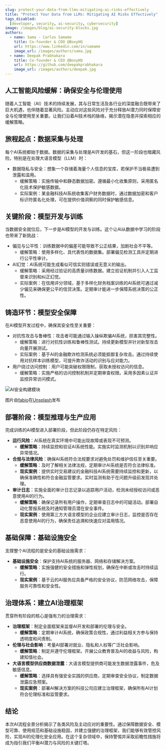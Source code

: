 ```yaml
---
slug: protect-your-data-from-llms-mitigating-ai-risks-effectively
title: "Protect Your Data from LLMs: Mitigating AI Risks Effectively"
tags_disabled:
  [developer, security, ai-security, cybersecurity]
image: /images/blog/ai-security-blocks.jpg
authors:
  - name: Sama - Carlos Samame
    title: Co-founder & COO @BoxyHQ
    url: https://www.linkedin.com/in/samame
    image_url: /images/authors/sama.jpg
  - name: Deepak Prabhakara
    title: Co-founder & CEO @BoxyHQ
    url: https://github.com/deepakprabhakara
    image_url: /images/authors/deepak.jpg
---
```


## 人工智能风险缓解：确保安全与伦理使用

随着人工智能（AI）技术的持续发展，其与日常生活及各行业的深度融合既带来了巨大机遇，也伴随着显著风险。主动应对这些风险对于充分释放AI潜力同时保障安全与伦理使用至关重要。让我们沿着AI技术栈的脉络，揭示潜在隐患并探索相应的缓解策略。

## 旅程起点：数据采集与处理

每个AI系统都始于数据。数据的采集与处理是AI开发的基石，但这一阶段也暗藏风险，特别是在处理大语言模型（LLM）时：

- 数据隐私与安全：想象一个存储着海量个人信息的宝库，若保护不当极易遭到泄露和滥用。
  - 缓解策略：实施传输中和静态数据加密。遵循最小化收集原则，采用匿名化技术保护敏感数据。
  - 实际案例：某金融科技AI系统收集客户财务数据时，通过数据加密和客户标识符匿名化处理，可在提供价值洞察的同时保护敏感信息。

## 关键阶段：模型开发与训练

当数据安全就位后，下一步是AI模型的开发与训练。这个让AI从数据中学习的阶段也带来了新挑战：

- 偏见与公平性：训练数据中的偏差可能导致不公正结果，加剧社会不平等。
  - 缓解策略：使用多样化、具代表性的数据集。部署偏见检测工具并定期进行公平性审计。
- AI幻觉：AI系统可能生成看似可信实则错误或无意义的输出。
  - 缓解策略：采用经过验证的高质量训练数据。建立验证机制并引入人工监督来识别和纠正幻觉。
  - 实际案例：在信用评分领域，基于多样化财务档案训练的AI系统可通过减少偏见来确保更公平的信贷决策。定期审计能进一步保障系统决策的公正性。

## 铸造环节：模型安全保障

在AI模型开发过程中，确保其安全性至关重要：

- 对抗性攻击与鲁棒性：攻击者可能通过输入操纵欺骗AI系统，损害其完整性。
  - 缓解策略：进行对抗性训练和鲁棒性测试。持续更新模型并针对新型攻击向量开展测试。
  - 实际案例：基于AI的金融欺诈检测系统必须能抵御复杂攻击。通过持续使用对抗样本训练模型，可提升欺诈活动的识别与应对能力。
- 用户绕过访问控制：用户可能突破权限限制，获取未授权访问的信息。
  - 缓解策略：实施严格的访问控制机制并定期审查权限。采用多因素认证并监控异常访问模式。

![AI安全构建模块](/images/blog/ai-security-blocks.jpg)

<div style={{fontSize: "10px", marginTop: "-10px", paddingBottom: "20px"}}>图片由<a href="https://unsplash.com/@fabioha?utm_content=creditCopyText&utm_medium=referral&utm_source=unsplash">fabio</a>在<a href="https://unsplash.com/photos/geometric-shape-digital-wallpaper-oyXis2kALVg?utm_content=creditCopyText&utm_medium=referral&utm_source=unsplash">Unsplash</a>发布</div>

## 部署阶段：模型推理与生产应用

完成训练的AI模型进入部署阶段，但此阶段仍存在特定风险：

- **运行风险**：AI系统在真实环境中可能出现故障或表现不可预测。
  - **缓解策略**：持续监控和验证AI系统性能。实施实时监测机制以识别并响应异常情况。
- **合规与法律风险**：确保AI系统符合法规要求对避免处罚和维护信任至关重要。
  - **缓解策略**：及时了解相关法律法规，定期审计AI系统是否符合法律标准。
  - **现实案例**：提供实时交易建议的金融科技AI系统需要持续监控和更新，以确保准确性和符合金融监管要求。实时监测有助于在问题升级前发现并处理。
- **审计日志**：实施全面的审计日志记录以追踪用户活动，检测未经授权访问或恶意使用AI的行为。
  - **缓解策略**：确保记录所有用户操作，定期审查日志中的可疑活动。部署自动化警报系统及时通知管理员潜在安全事件。
  - **现实案例**：使用第三方大语言模型的企业应建立审计日志，监控是否存在恶意使用AI的行为，确保责任追溯和快速应对滥用情况。

## 基础保障：基础设施安全

支撑整个AI流程的是安全的基础设施需求：

- **基础设施安全**：保护支持AI系统的服务器、网络和存储解决方案。
  - **缓解策略**：实施强健的安全措施和弹性规划，确保在中断或攻击时持续运行。
  - **现实案例**：基于云的AI服务应具备严格的安全协议，防范网络攻击，保障服务可靠性和安全性。

## 治理体系：建立AI治理框架

贯穿所有阶段的核心是强有力的治理需求：

- **治理框架**：制定全面框架来监督AI开发和部署的伦理与安全。
  - **缓解策略**：定期审计AI系统，确保政策合规性，通过利益相关方参与保持透明度和问责制。
- **伦理与社会影响**：考量AI部署对就业、隐私和人权等广泛社会影响。
  - **缓解策略**：制定并遵守伦理框架。开展公众教育普及AI的收益与风险，构建知情社会。
- **大语言模型供应商数据泄露**：大语言模型提供商可能发生数据泄露事件，危及敏感信息。
  - **缓解策略**：选择具有强安全实践的供应商，定期审查安全协议，制定数据泄露应急预案。
  - **现实案例**：部署AI解决方案的科技公司应建立治理框架，确保所有AI计划符合伦理标准和监管要求。

## 结论

本次AI流程全景分析揭示了各类风险及主动应对的重要性。通过保障数据安全、模型可靠、使用规范和基础设施稳固，并建立强健的治理框架，我们能够有效管控风险，实现AI的伦理化安全应用。在这个复杂领域中，保持警惕并采取前瞻性措施将成为指引我们平衡AI潜力与风险的关键灯塔。